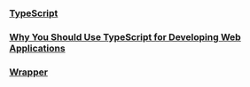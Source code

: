 ### [TypeScript](https://www.typescriptlang.org/)

### [Why You Should Use TypeScript for Developing Web Applications](https://dzone.com/articles/what-is-typescript-and-why-use-it#:~:text=TypeScript%20simplifies%20JavaScript%20code,%20making%20it%20easier%20to%20read%20and%20debug.&text=TypeScript%20provides%20highly%20productive%20development,huge%20improvement%20over%20plain%20JavaScript.)

### [Wrapper](https://techterms.com/definition/wrapper#:~:text=In%20computer%20science%2C%20a%20wrapper,the%20underlying%20entity%20using%20abstraction.)